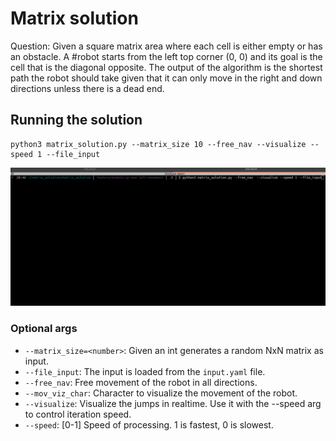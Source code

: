 # Matrix solution
Question: Given a square matrix area where each cell is either empty or has an obstacle. A #robot starts from the left top corner (0, 0) and its goal is the cell that is the diagonal opposite. The output of the algorithm is the shortest path the robot should take given that it can only move in the right and down directions unless there is a dead end.

## Running the solution
```
python3 matrix_solution.py --matrix_size 10 --free_nav --visualize --speed 1 --file_input
```
![speed_run](imgs/sample_run.gif)

### Optional args
- `--matrix_size=<number>`: Given an int generates a random NxN matrix as input.
- `--file_input`: The input is loaded from the `input.yaml` file.
- `--free_nav`: Free movement of the robot in all directions.
- `--mov_viz_char`: Character to visualize the movement of the robot.
- `--visualize`: Visualize the jumps in realtime. Use it with the --speed arg to control iteration speed.
- `--speed`: [0-1] Speed of processing. 1 is fastest, 0 is slowest.
